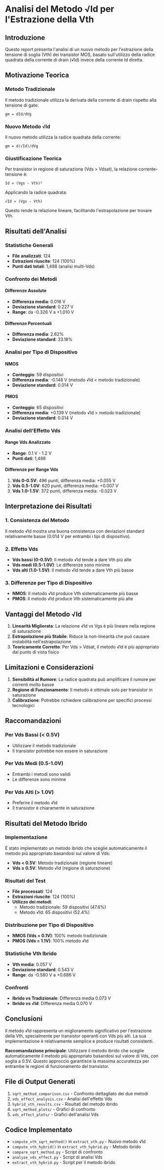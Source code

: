 # Analisi del Metodo √Id per l'Estrazione della Vth

## Introduzione

Questo report presenta l'analisi di un nuovo metodo per l'estrazione della tensione di soglia (Vth) dei transistor MOS, basato sull'utilizzo della radice quadrata della corrente di drain (√Id) invece della corrente Id diretta.

## Motivazione Teorica

### Metodo Tradizionale
Il metodo tradizionale utilizza la derivata della corrente di drain rispetto alla tensione di gate:
```
gm = dId/dVg
```

### Nuovo Metodo √Id
Il nuovo metodo utilizza la radice quadrata della corrente:
```
gm = d(√Id)/dVg
```

### Giustificazione Teorica
Per transistor in regione di saturazione (Vds > Vdsat), la relazione corrente-tensione è:
```
Id ∝ (Vgs - Vth)²
```

Applicando la radice quadrata:
```
√Id ∝ (Vgs - Vth)
```

Questo rende la relazione lineare, facilitando l'estrapolazione per trovare Vth.

## Risultati dell'Analisi

### Statistiche Generali
- **File analizzati**: 124
- **Estrazioni riuscite**: 124 (100%)
- **Punti dati totali**: 1,488 (analisi multi-Vds)

### Confronto dei Metodi

#### Differenze Assolute
- **Differenza media**: 0.016 V
- **Deviazione standard**: 0.227 V
- **Range**: da -0.326 V a +1.010 V

#### Differenze Percentuali
- **Differenza media**: 2.62%
- **Deviazione standard**: 33.18%

### Analisi per Tipo di Dispositivo

#### NMOS
- **Conteggio**: 59 dispositivi
- **Differenza media**: -0.148 V (metodo √Id < metodo tradizionale)
- **Deviazione standard**: 0.014 V

#### PMOS
- **Conteggio**: 65 dispositivi
- **Differenza media**: +0.139 V (metodo √Id > metodo tradizionale)
- **Deviazione standard**: 0.014 V

### Analisi dell'Effetto Vds

#### Range Vds Analizzato
- **Range**: 0.1 V - 1.2 V
- **Punti dati**: 1,488

#### Differenze per Range Vds
1. **Vds 0-0.5V**: 496 punti, differenza media: +0.055 V
2. **Vds 0.5-1.0V**: 620 punti, differenza media: +0.007 V
3. **Vds 1.0-1.5V**: 372 punti, differenza media: -0.023 V

## Interpretazione dei Risultati

### 1. Consistenza del Metodo
Il metodo √Id mostra una buona consistenza con deviazioni standard relativamente basse (0.014 V per entrambi i tipi di dispositivo).

### 2. Effetto Vds
- **Vds bassi (0-0.5V)**: Il metodo √Id tende a dare Vth più alte
- **Vds medi (0.5-1.0V)**: Le differenze sono minime
- **Vds alti (1.0-1.5V)**: Il metodo √Id tende a dare Vth più basse

### 3. Differenze per Tipo di Dispositivo
- **NMOS**: Il metodo √Id produce Vth sistematicamente più basse
- **PMOS**: Il metodo √Id produce Vth sistematicamente più alte

## Vantaggi del Metodo √Id

1. **Linearità Migliorata**: La relazione √Id vs Vgs è più lineare nella regione di saturazione
2. **Estrapolazione più Stabile**: Riduce la non-linearità che può causare instabilità nell'estrapolazione
3. **Teoricamente Corretto**: Per Vds > Vdsat, il metodo √Id è più appropriato dal punto di vista fisico

## Limitazioni e Considerazioni

1. **Sensibilità al Rumore**: La radice quadrata può amplificare il rumore per correnti molto basse
2. **Regione di Funzionamento**: Il metodo è ottimale solo per transistor in saturazione
3. **Calibrazione**: Potrebbe richiedere calibrazione per specifici processi tecnologici

## Raccomandazioni

### Per Vds Bassi (< 0.5V)
- Utilizzare il metodo tradizionale
- Il transistor potrebbe non essere in saturazione

### Per Vds Medi (0.5-1.0V)
- Entrambi i metodi sono validi
- Le differenze sono minime

### Per Vds Alti (> 1.0V)
- Preferire il metodo √Id
- Il transistor è chiaramente in saturazione

## Risultati del Metodo Ibrido

### Implementazione
È stato implementato un metodo ibrido che sceglie automaticamente il metodo più appropriato basandosi sul valore di Vds:
- **Vds < 0.5V**: Metodo tradizionale (regione lineare)
- **Vds ≥ 0.5V**: Metodo √Id (regione di saturazione)

### Risultati del Test
- **File processati**: 124
- **Estrazioni riuscite**: 124 (100%)
- **Utilizzo dei metodi**:
  - Metodo tradizionale: 59 dispositivi (47.6%)
  - Metodo √Id: 65 dispositivi (52.4%)

### Distribuzione per Tipo di Dispositivo
- **NMOS (Vds = 0.1V)**: 100% metodo tradizionale
- **PMOS (Vds = 1.1V)**: 100% metodo √Id

### Statistiche Vth Ibrido
- **Vth media**: 0.057 V
- **Deviazione standard**: 0.543 V
- **Range**: da -0.580 V a +0.686 V

### Confronti
- **Ibrido vs Tradizionale**: Differenza media 0.073 V
- **Ibrido vs √Id**: Differenza media 0.070 V

## Conclusioni

Il metodo √Id rappresenta un miglioramento significativo per l'estrazione della Vth, specialmente per transistor operanti con Vds più alti. La sua implementazione è relativamente semplice e produce risultati consistenti.

**Raccomandazione principale**: Utilizzare il metodo ibrido che sceglie automaticamente il metodo più appropriato basandosi sul valore di Vds, con soglia a 0.5V. Questo approccio garantisce la massima accuratezza per entrambe le regioni di funzionamento del transistor.

## File di Output Generati

1. `sqrt_method_comparison.csv` - Confronto dettagliato dei due metodi
2. `vds_effect_analysis.csv` - Analisi dell'effetto Vds
3. `hybrid_vth_results.csv` - Risultati del metodo ibrido
4. `sqrt_method_plots/` - Grafici di confronto
5. `vds_effect_plots/` - Grafici dell'analisi Vds

## Codice Implementato

- `compute_vth_sqrt_method()` in `extract_vth.py` - Nuovo metodo √Id
- `compute_vth_hybrid()` in `extract_vth_hybrid.py` - Metodo ibrido
- `compare_sqrt_method.py` - Script di confronto
- `analyze_vds_effect.py` - Script di analisi Vds
- `extract_vth_hybrid.py` - Script per il metodo ibrido
